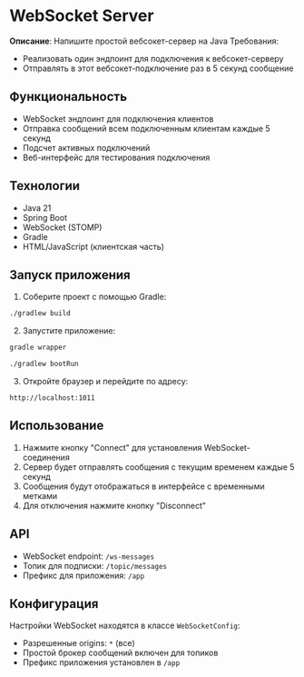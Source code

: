# WebSocket Server

**Описание**: Напишите простой вебсокет-сервер на Java
Требования:
- Реализовать один эндпоинт для подключения к вебсокет-серверу
- Отправлять в этот вебсокет-подключение раз в 5 секунд сообщение

## Функциональность

- WebSocket эндпоинт для подключения клиентов
- Отправка сообщений всем подключенным клиентам каждые 5 секунд
- Подсчет активных подключений
- Веб-интерфейс для тестирования подключения

## Технологии

- Java 21
- Spring Boot
- WebSocket (STOMP)
- Gradle
- HTML/JavaScript (клиентская часть)

## Запуск приложения

1. Соберите проект с помощью Gradle:
```bash
./gradlew build
```

2. Запустите приложение:
```bash
gradle wrapper
```
```bash
./gradlew bootRun
```

3. Откройте браузер и перейдите по адресу:
```
http://localhost:1011
```

## Использование

1. Нажмите кнопку "Connect" для установления WebSocket-соединения
2. Сервер будет отправлять сообщения с текущим временем каждые 5 секунд
3. Сообщения будут отображаться в интерфейсе с временными метками
4. Для отключения нажмите кнопку "Disconnect"

## API

- WebSocket endpoint: `/ws-messages`
- Топик для подписки: `/topic/messages`
- Префикс для приложения: `/app`

## Конфигурация

Настройки WebSocket находятся в классе `WebSocketConfig`:
- Разрешенные origins: `*` (все)
- Простой брокер сообщений включен для топиков
- Префикс приложения установлен в `/app`